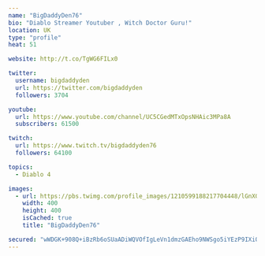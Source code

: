```yaml
---
name: "BigDaddyDen76"
bio: "Diablo Streamer Youtuber , Witch Doctor Guru!"
location: UK
type: "profile"
heat: 51

website: http://t.co/TgWG6FILx0

twitter:
  username: bigdaddyden
  url: https://twitter.com/bigdaddyden
  followers: 3704

youtube:
  url: https://www.youtube.com/channel/UC5CGedMTxOpsNHAic3MPa8A
  subscribers: 61500

twitch:
  url: https://www.twitch.tv/bigdaddyden76
  followers: 64100

topics:
  - Diablo 4

images:
  - url: https://pbs.twimg.com/profile_images/1210599188217704448/lGnXGAhx_400x400.jpg
    width: 400
    height: 400
    isCached: true
    title: "BigDaddyDen76"

secured: "wWDGK+908Q+iBzRb6oSUaADiWQVOfIgLeVn1dmzGAEho9NWSgo5iYEzP9IXiOpcOIWyE8w9qWlJ6as3c/ISZwZ+oN8jkbb/dVvVcesRHAB53b2/FprlOyucW7OBtpzQJjQpPHBf+UBby73ds4A3ujnx56cTcAWHP+fTZllm653Ohr+Qs1YhGnRCEi2KiByFhskCxWc6MW2O7SotgvHpaqO4VzG6XgUzg3qQMwv3yuN0LKjXuchLFU9vow46jkE+nd0Ei33qOkdnNLzTox0R3lGfay/hU+IDsXVDQu5oqCPY4mZeHQQQ2skZ30P0W9txfZ7N7rFJqnvs3SNfRxGHgdOiZY2hAcEj9Qovx8NhTKDhSXpVWfYEkHJ6TiAfzoaY5CMei9sR75DdDa8Mp4AtvMuZUdTzaaGLrLgixrNqXOyc=;GCVijMoW8BMYYjOoYgiiqw=="
---
```


